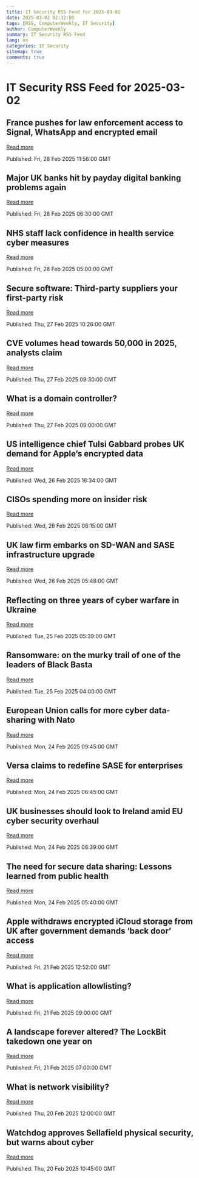```yaml
---
title: IT Security RSS Feed for 2025-03-02
date: 2025-03-02 02:32:09
tags: [RSS, ComputerWeekly, IT Security]
author: ComputerWeekly
summary: IT Security RSS Feed
lang: en
categories: IT Security
sitemap: true
comments: true
---
```


# IT Security RSS Feed for 2025-03-02

## France pushes for law enforcement access to Signal, WhatsApp and encrypted email
[Read more](https://www.computerweekly.com/news/366619707/France-pushes-for-law-enforcement-access-to-Signal-WhatsApp-and-encrypted-email)

Published: Fri, 28 Feb 2025 11:56:00 GMT

## Major UK banks hit by payday digital banking problems again
[Read more](https://www.computerweekly.com/news/366619686/Major-UK-banks-hit-by-payday-digital-banking-problems-again)

Published: Fri, 28 Feb 2025 06:30:00 GMT

## NHS staff lack confidence in health service cyber measures
[Read more](https://www.computerweekly.com/news/366619852/NHS-staff-lack-confidence-in-health-service-cyber-measures)

Published: Fri, 28 Feb 2025 05:00:00 GMT

## Secure software: Third-party suppliers your first-party risk
[Read more](https://www.computerweekly.com/opinion/Secure-software-Third-party-suppliers-your-first-party-risk)

Published: Thu, 27 Feb 2025 10:26:00 GMT

## CVE volumes head towards 50,000 in 2025, analysts claim
[Read more](https://www.computerweekly.com/news/366619678/CVE-volumes-head-towards-50000-in-2025-analysts-claim)

Published: Thu, 27 Feb 2025 09:30:00 GMT

## What is a domain controller?
[Read more](https://www.techtarget.com/searchwindowsserver/definition/domain-controller)

Published: Thu, 27 Feb 2025 09:00:00 GMT

## US intelligence chief Tulsi Gabbard probes UK demand for Apple’s encrypted data
[Read more](https://www.computerweekly.com/news/366619753/US-intelligence-chief-Tulsi-Gabbard-probes-UK-demand-for-Apples-encrypted-data)

Published: Wed, 26 Feb 2025 16:34:00 GMT

## CISOs spending more on insider risk
[Read more](https://www.computerweekly.com/news/366619622/CISOs-spending-more-on-insider-risk)

Published: Wed, 26 Feb 2025 08:15:00 GMT

## UK law firm embarks on SD-WAN and SASE infrastructure upgrade
[Read more](https://www.computerweekly.com/news/366619546/UK-law-firm-embarks-on-SD-WAN-SASE-infrastructure-upgrade)

Published: Wed, 26 Feb 2025 05:48:00 GMT

## Reflecting on three years of cyber warfare in Ukraine
[Read more](https://www.computerweekly.com/opinion/Reflecting-on-three-years-of-cyber-warfare-in-Ukraine)

Published: Tue, 25 Feb 2025 05:39:00 GMT

## Ransomware: on the murky trail of one of the leaders of Black Basta
[Read more](https://www.computerweekly.com/news/366619536/Ransomware-on-the-murky-trail-of-one-of-the-leaders-of-Black-Basta)

Published: Tue, 25 Feb 2025 04:00:00 GMT

## European Union calls for more cyber data-sharing with Nato
[Read more](https://www.computerweekly.com/news/366619486/European-Union-calls-for-more-cyber-data-sharing-with-Nato)

Published: Mon, 24 Feb 2025 09:45:00 GMT

## Versa claims to redefine SASE for enterprises
[Read more](https://www.computerweekly.com/news/366619617/Versa-claims-to-redefine-SASE-for-enterprises)

Published: Mon, 24 Feb 2025 06:45:00 GMT

## UK businesses should look to Ireland amid EU cyber security overhaul
[Read more](https://www.computerweekly.com/opinion/UK-businesses-should-look-to-Ireland-amid-EU-cyber-security-overhaul)

Published: Mon, 24 Feb 2025 06:39:00 GMT

## The need for secure data sharing: Lessons learned from public health
[Read more](https://www.computerweekly.com/opinion/The-need-for-secure-data-sharing-Lessons-learned-from-public-health)

Published: Mon, 24 Feb 2025 05:40:00 GMT

## Apple withdraws encrypted iCloud storage from UK after government demands ‘back door’ access
[Read more](https://www.computerweekly.com/news/366619614/Apple-withdraws-encrypted-iCloud-storage-from-UK-after-government-demands-back-door-access)

Published: Fri, 21 Feb 2025 12:52:00 GMT

## What is application allowlisting?
[Read more](https://www.techtarget.com/searchsecurity/definition/application-whitelisting)

Published: Fri, 21 Feb 2025 09:00:00 GMT

## A landscape forever altered? The LockBit takedown one year on
[Read more](https://www.computerweekly.com/news/366619310/A-landscape-forever-altered-The-LockBit-takedown-one-year-on)

Published: Fri, 21 Feb 2025 07:00:00 GMT

## What is network visibility?
[Read more](https://www.techtarget.com/searchnetworking/definition/network-visibility)

Published: Thu, 20 Feb 2025 12:00:00 GMT

## Watchdog approves Sellafield physical security, but warns about cyber
[Read more](https://www.computerweekly.com/news/366619402/Watchdog-approves-Sellafield-physical-security-but-warns-about-cyber)

Published: Thu, 20 Feb 2025 10:45:00 GMT

